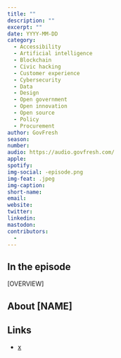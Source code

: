 ```yaml
---
title: ""
description: ""
excerpt: ""
date: YYYY-MM-DD
category:
  - Accessibility
  - Artificial intelligence
  - Blockchain
  - Civic hacking
  - Customer experience
  - Cybersecurity
  - Data
  - Design
  - Open government
  - Open innovation
  - Open source
  - Policy
  - Procurement
author: GovFresh
season: 
number: 
audio: https://audio.govfresh.com/
apple: 
spotify: 
img-social: -episode.png
img-feat: .jpeg
img-caption: 
short-name: 
email: 
website: 
twitter: 
linkedin: 
mastodon: 
contributors:
  - 
---
```


## In the episode

[OVERVIEW]

## About [NAME]

## Links

* [x](x)

